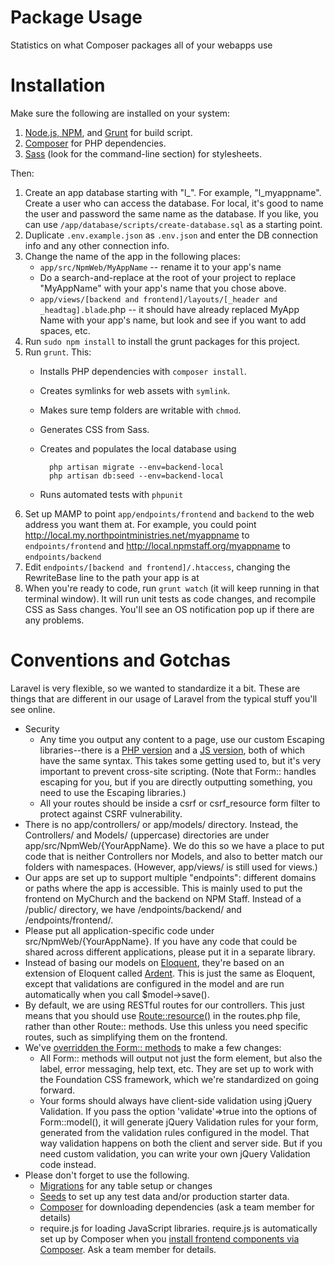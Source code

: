 Package Usage
=============

Statistics on what Composer packages all of your webapps use

Installation
============

Make sure the following are installed on your system:

1. [Node.js, NPM](http://nodejs.org/), and [Grunt](http://gruntjs.com/installing-grunt) for build script.
2. [Composer](https://getcomposer.org/doc/00-intro.md) for PHP dependencies.
3. [Sass](http://sass-lang.com/install) (look for the command-line section) for stylesheets.

Then:

1. Create an app database starting with "l_". For example, "l_myappname". Create a user who can access the database. For local, it's good to name the user and password the same name as the database. If you like, you can use `/app/database/scripts/create-database.sql` as a starting point.
2. Duplicate `.env.example.json` as `.env.json` and enter the DB connection info and any other connection info.
3. Change the name of the app in the following places:
    - `app/src/NpmWeb/MyAppName` -- rename it to your app's name
    - Do a search-and-replace at the root of your project to replace "MyAppName" with your app's name that you chose above.
    - `app/views/[backend and frontend]/layouts/[_header and _headtag].blade`.php -- it should have already replaced MyApp Name with your app's name, but look and see if you want to add spaces, etc.
4. Run `sudo npm install` to install the grunt packages for this project.
5. Run `grunt`. This:
    - Installs PHP dependencies with `composer install`.
    - Creates symlinks for web assets with `symlink`.
    - Makes sure temp folders are writable with `chmod`.
    - Generates CSS from Sass.
    - Creates and populates the local database using
    
            php artisan migrate --env=backend-local
            php artisan db:seed --env=backend-local
            
    - Runs automated tests with `phpunit`
6. Set up MAMP to point `app/endpoints/frontend` and `backend` to the web address you want them at. For example, you could point http://local.my.northpointministries.net/myappname to `endpoints/frontend` and http://local.npmstaff.org/myappname to `endpoints/backend`
7. Edit `endpoints/[backend and frontend]/.htaccess`, changing the RewriteBase line to the path your app is at
8. When you're ready to code, run `grunt watch` (it will keep running in that terminal window). It will run unit tests as code changes, and recompile CSS as Sass changes. You'll see an OS  notification pop up if there are any problems.

Conventions and Gotchas
=======================

Laravel is very flexible, so we wanted to standardize it a bit. These
are things that are different in our usage of Laravel from the typical
stuff you'll see online.

* Security
    * Any time you output any content to a page, use our custom Escaping
      libraries--there is a [PHP version](https://github.com/npmweb/escaping)
      and a [JS version](https://github.com/npmweb/escaping), both of
      which have the same syntax. This takes some getting used to, but
      it's very important to prevent cross-site scripting. (Note that
      Form:: handles escaping for you, but if you are directly outputting
      something, you need to use the Escaping libraries.)
    * All your routes should be inside a csrf or csrf_resource form
      filter to protect against CSRF vulnerability.
* There is no app/controllers/ or app/models/ directory. Instead,
  the Controllers/ and Models/ (uppercase) directories are under
  app/src/NpmWeb/{YourAppName}. We do this so we have a place to put
  code that is neither Controllers nor Models, and also to better match
  our folders with namespaces. (However, app/views/ is still used for
  views.)
* Our apps are set up to support multiple "endpoints": different domains
  or paths where the app is accessible. This is mainly used to put the
  frontend on MyChurch and the backend on NPM Staff. Instead of a
  /public/ directory, we have /endpoints/backend/ and
  /endpoints/frontend/.
* Please put all application-specific code under
  src/NpmWeb/{YourAppName}. If you have any code that could be shared
  across different applications, please put it in a separate library.
* Instead of basing our models on
  [Eloquent](http://laravel.com/docs/eloquent), they're based on an
  extension of Eloquent called
  [Ardent](https://github.com/laravelbook/ardent). This is just the same
  as Eloquent, except that validations are configured in the model and
  are run automatically when you call $model->save().
* By default, we are using RESTful routes for our controllers. This
  just means that you should use
  [Route::resource()](http://laravel.com/docs/controllers#resource-controllers)
  in the routes.php file, rather than other Route:: methods. Use this
  unless you need specific routes, such as simplifying them on the
  frontend.
* We've [overridden the Form:: methods](https://github.com/npmweb/laravel-forms)
  to make a few changes:
    * All Form:: methods will output not just the form element, but also
      the label, error messaging, help text, etc. They are set up to
      work with the Foundation CSS framework, which we're standardized
      on going forward.
    * Your forms should always have client-side validation using jQuery
      Validation. If you pass the option 'validate'=>true into the
      options of Form::model(), it will generate jQuery Validation rules
      for your form, generated from the validation rules configured in
      the model. That way validation happens on both the client and
      server side. But if you need custom validation, you can write your
      own jQuery Validation code instead.
* Please don't forget to use the following.
    * [Migrations](http://laravel.com/docs/migrations) for any table
      setup or changes
    * [Seeds](http://laravel.com/docs/migrations#database-seeding) to
      set up any test data and/or production starter data.
    * [Composer](https://getcomposer.org/) for downloading dependencies
      (ask a team member for details)
    * require.js for loading JavaScript libraries. require.js is
      automatically set up by Composer when you [install frontend
      components via
      Composer](https://github.com/RobLoach/component-installer). Ask a
      team member for details.
